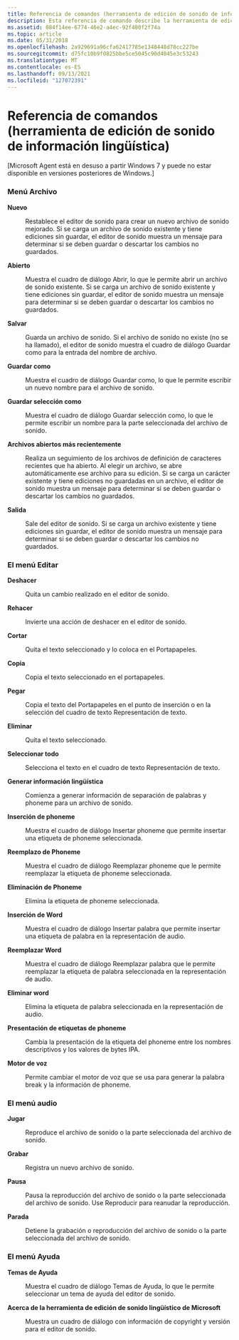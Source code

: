 ```yaml
---
title: Referencia de comandos (herramienta de edición de sonido de información lingüística)
description: Esta referencia de comando describe la herramienta de edición de sonidos de información lingüística. Microsoft Agent está en desuso a partir Windows 7.
ms.assetid: 084f14ee-6774-46e2-a4ec-92f480f2f74a
ms.topic: article
ms.date: 05/31/2018
ms.openlocfilehash: 2a929691a96cfa62417785e1348448d78cc227be
ms.sourcegitcommit: d75fc10b9f0825bbe5ce5045c90d4045e3c53243
ms.translationtype: MT
ms.contentlocale: es-ES
ms.lasthandoff: 09/13/2021
ms.locfileid: "127072391"
---
```

# <a name="command-reference-linguistic-information-sound-editing-tool"></a>Referencia de comandos (herramienta de edición de sonido de información lingüística)

\[Microsoft Agent está en desuso a partir Windows 7 y puede no estar disponible en versiones posteriores de Windows.\]

### <a name="the-file-menu"></a>Menú Archivo

<dl> <dt>

<span id="New"></span><span id="new"></span><span id="NEW"></span>**Nuevo**
</dt> <dd>

Restablece el editor de sonido para crear un nuevo archivo de sonido mejorado. Si se carga un archivo de sonido existente y tiene ediciones sin guardar, el editor de sonido muestra un mensaje para determinar si se deben guardar o descartar los cambios no guardados.

</dd> <dt>

<span id="Open"></span><span id="open"></span><span id="OPEN"></span>**Abierto**
</dt> <dd>

Muestra el cuadro de diálogo Abrir, lo que le permite abrir un archivo de sonido existente. Si se carga un archivo de sonido existente y tiene ediciones sin guardar, el editor de sonido muestra un mensaje para determinar si se deben guardar o descartar los cambios no guardados.

</dd> <dt>

<span id="Save"></span><span id="save"></span><span id="SAVE"></span>**Salvar**
</dt> <dd>

Guarda un archivo de sonido. Si el archivo de sonido no existe (no se ha llamado), el editor de sonido muestra el cuadro de diálogo Guardar como para la entrada del nombre de archivo.

</dd> <dt>

<span id="Save_As"></span><span id="save_as"></span><span id="SAVE_AS"></span>**Guardar como**
</dt> <dd>

Muestra el cuadro de diálogo Guardar como, lo que le permite escribir un nuevo nombre para el archivo de sonido.

</dd> <dt>

<span id="Save_Selection_As"></span><span id="save_selection_as"></span><span id="SAVE_SELECTION_AS"></span>**Guardar selección como**
</dt> <dd>

Muestra el cuadro de diálogo Guardar selección como, lo que le permite escribir un nombre para la parte seleccionada del archivo de sonido.

</dd> <dt>

<span id="Most_Recently_Open_Files"></span><span id="most_recently_open_files"></span><span id="MOST_RECENTLY_OPEN_FILES"></span>**Archivos abiertos más recientemente**
</dt> <dd>

Realiza un seguimiento de los archivos de definición de caracteres recientes que ha abierto. Al elegir un archivo, se abre automáticamente ese archivo para su edición. Si se carga un carácter existente y tiene ediciones no guardadas en un archivo, el editor de sonido muestra un mensaje para determinar si se deben guardar o descartar los cambios no guardados.

</dd> <dt>

<span id="Exit"></span><span id="exit"></span><span id="EXIT"></span>**Salida**
</dt> <dd>

Sale del editor de sonido. Si se carga un archivo existente y tiene ediciones sin guardar, el editor de sonido muestra un mensaje para determinar si se deben guardar o descartar los cambios no guardados.

</dd> </dl>

### <a name="the-edit-menu"></a>El menú Editar

<dl> <dt>

<span id="Undo"></span><span id="undo"></span><span id="UNDO"></span>**Deshacer**
</dt> <dd>

Quita un cambio realizado en el editor de sonido.

</dd> <dt>

<span id="Redo"></span><span id="redo"></span><span id="REDO"></span>**Rehacer**
</dt> <dd>

Invierte una acción de deshacer en el editor de sonido.

</dd> <dt>

<span id="Cut"></span><span id="cut"></span><span id="CUT"></span>**Cortar**
</dt> <dd>

Quita el texto seleccionado y lo coloca en el Portapapeles.

</dd> <dt>

<span id="Copy"></span><span id="copy"></span><span id="COPY"></span>**Copia**
</dt> <dd>

Copia el texto seleccionado en el portapapeles.

</dd> <dt>

<span id="Paste"></span><span id="paste"></span><span id="PASTE"></span>**Pegar**
</dt> <dd>

Copia el texto del Portapapeles en el punto de inserción o en la selección del cuadro de texto Representación de texto.

</dd> <dt>

<span id="Delete"></span><span id="delete"></span><span id="DELETE"></span>**Eliminar**
</dt> <dd>

Quita el texto seleccionado.

</dd> <dt>

<span id="Select_All"></span><span id="select_all"></span><span id="SELECT_ALL"></span>**Seleccionar todo**
</dt> <dd>

Selecciona el texto en el cuadro de texto Representación de texto.

</dd> <dt>

<span id="Generate_Linguistic_Info"></span><span id="generate_linguistic_info"></span><span id="GENERATE_LINGUISTIC_INFO"></span>**Generar información lingüística**
</dt> <dd>

Comienza a generar información de separación de palabras y phoneme para un archivo de sonido.

</dd> <dt>

<span id="Insert_Phoneme"></span><span id="insert_phoneme"></span><span id="INSERT_PHONEME"></span>**Inserción de phoneme**
</dt> <dd>

Muestra el cuadro de diálogo Insertar phoneme que permite insertar una etiqueta de phoneme seleccionada.

</dd> <dt>

<span id="Replace_Phoneme"></span><span id="replace_phoneme"></span><span id="REPLACE_PHONEME"></span>**Reemplazo de Phoneme**
</dt> <dd>

Muestra el cuadro de diálogo Reemplazar phoneme que le permite reemplazar la etiqueta de phoneme seleccionada.

</dd> <dt>

<span id="Delete_Phoneme"></span><span id="delete_phoneme"></span><span id="DELETE_PHONEME"></span>**Eliminación de Phoneme**
</dt> <dd>

Elimina la etiqueta de phoneme seleccionada.

</dd> <dt>

<span id="Insert_Word"></span><span id="insert_word"></span><span id="INSERT_WORD"></span>**Inserción de Word**
</dt> <dd>

Muestra el cuadro de diálogo Insertar palabra que permite insertar una etiqueta de palabra en la representación de audio.

</dd> <dt>

<span id="Replace_Word"></span><span id="replace_word"></span><span id="REPLACE_WORD"></span>**Reemplazar Word**
</dt> <dd>

Muestra el cuadro de diálogo Reemplazar palabra que le permite reemplazar la etiqueta de palabra seleccionada en la representación de audio.

</dd> <dt>

<span id="Delete_Word"></span><span id="delete_word"></span><span id="DELETE_WORD"></span>**Eliminar word**
</dt> <dd>

Elimina la etiqueta de palabra seleccionada en la representación de audio.

</dd> <dt>

<span id="Phoneme_Label_Display"></span><span id="phoneme_label_display"></span><span id="PHONEME_LABEL_DISPLAY"></span>**Presentación de etiquetas de phoneme**
</dt> <dd>

Cambia la presentación de la etiqueta del phoneme entre los nombres descriptivos y los valores de bytes IPA.

</dd> <dt>

<span id="Speech_Engine"></span><span id="speech_engine"></span><span id="SPEECH_ENGINE"></span>**Motor de voz**
</dt> <dd>

Permite cambiar el motor de voz que se usa para generar la palabra break y la información de phoneme.

</dd> </dl>

### <a name="the-audio-menu"></a>El menú audio

<dl> <dt>

<span id="Play"></span><span id="play"></span><span id="PLAY"></span>**Jugar**
</dt> <dd>

Reproduce el archivo de sonido o la parte seleccionada del archivo de sonido.

</dd> <dt>

<span id="Record"></span><span id="record"></span><span id="RECORD"></span>**Grabar**
</dt> <dd>

Registra un nuevo archivo de sonido.

</dd> <dt>

<span id="Pause"></span><span id="pause"></span><span id="PAUSE"></span>**Pausa**
</dt> <dd>

Pausa la reproducción del archivo de sonido o la parte seleccionada del archivo de sonido. Use Reproducir para reanudar la reproducción.

</dd> <dt>

<span id="Stop"></span><span id="stop"></span><span id="STOP"></span>**Parada**
</dt> <dd>

Detiene la grabación o reproducción del archivo de sonido o la parte seleccionada del archivo de sonido.

</dd> </dl>

### <a name="the-help-menu"></a>El menú Ayuda

<dl> <dt>

<span id="Help_Topics"></span><span id="help_topics"></span><span id="HELP_TOPICS"></span>**Temas de Ayuda**
</dt> <dd>

Muestra el cuadro de diálogo Temas de Ayuda, lo que le permite seleccionar un tema de ayuda del editor de sonido.

</dd> <dt>

<span id="About_Microsoft_Linguistic_Sound_Editing_Tool"></span><span id="about_microsoft_linguistic_sound_editing_tool"></span><span id="ABOUT_MICROSOFT_LINGUISTIC_SOUND_EDITING_TOOL"></span>**Acerca de la herramienta de edición de sonido lingüístico de Microsoft**
</dt> <dd>

Muestra un cuadro de diálogo con información de copyright y versión para el editor de sonido.

</dd> </dl>

 

 




